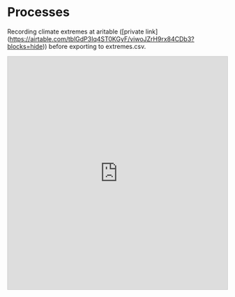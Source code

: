 
# Processes
Recording climate extremes at aritable ([private link] (https://airtable.com/tblGdP3Iq4ST0KGyF/viwoJZrH9rx84CDb3?blocks=hide)) before exporting to extremes.csv.


<iframe class="airtable-embed" src="https://airtable.com/embed/shrzShtYPpgtsNoVl?backgroundColor=green&viewControls=on" frameborder="0" onmousewheel="" width="100%" height="533" style="background: transparent; border: 1px solid #ccc;"></iframe>
